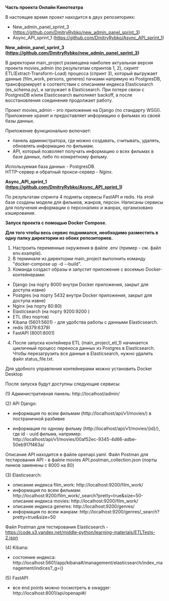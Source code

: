 **Часть проекта Онлайн Кинотеатра**

В настоящее время проект находится в двух репозиториях:

- New_admin_panel_sprint_3 (https://github.com/DmitryRybko/new_admin_panel_sprint_3)
- Async_API_sprint_1 (https://github.com/DmitryRybko/Async_API_sprint_1)


**New_admin_panel_sprint_3 (https://github.com/DmitryRybko/new_admin_panel_sprint_3)**

В директории main_project размещена наиболее актуальная версия проекта movies_admin (по результатам спринтов 1, 2),
скрипт ETL(Extract-Transform-Load) процесса (спринт 3), который выгружает данные (film_work, persons, generes) пачками 
напрямую из PostgresDB, трансформирует в соответствии с описанием индекса Elasticsearch (es_schema.py), и загружает 
в Elasticsearch. При потере связи с PostgresDB и/или Elasticsearch выполняет backoff, а после восстановления 
соединения продолжает работу.

Проект movies_admin - это приложение на Django (по стандарту WSGI).
Приложение хранит и предоставляет информацию о фильмах из своей базы данных.

Приложение функционально включает: 
 - панель администратора, где можно создавать, считывать, удалять, обновлять информацию по фильмам.
 - API, который позволяет получать информацию о всех фильмах в базе данных, либо по конкретному фильму.

Используемая база данных - PostgresDB.  
HTTP-сервер и обратный прокси-сервер - Nginx.

**Async_API_sprint_1 (https://github.com/DmitryRybko/Async_API_sprint_1)**

По результатам спринта 4 подняты сервисы FastAPI и redis. На этой базе созданы модели для фильмов, жанров, персон.
Написаны сервисы для получения информации о персоналиях и жанрах, организовано кэширование.


**Запуск проекта с помощью Docker Compose.**

****Для того чтобы весь сервис поднимался, необходимо разместить в одну папку директории из обоих репозиториев.****

1. Настроить переменные окружения в файле .env (пример - см. файл env.example).
2. В терминале из директории main_project выполнить команду "docker-compose up -d --build".
3. Команда создаст образы и запустит приложение с восемью Docker-контейнерами:
- Django (на порту 8000 внутри Docker приложения, закрыт для доступа извне)
- Postgres (на порту 5432 внутри Docker приложения, закрыт для доступа извне)
- Nginx (на порту 80:80)
- Elasticsearch (на порту 9200:9200 )
- ETL (без портов)
- Kibana (5601:5601) - для удобства работы с данными Elasticsearch.
- redis (6379:6379)
- FastAPI (8001:8001)

4. После запуска контейнера ETL (main_project_etl_1) начинается цикличный процесс переноса данных из 
Postgres в Elasticsearch. Чтобы перезагрузить все данные в Elasticsearch, нужно удалить файл status_file.txt.

Для удобного управления контейнерами можно установить Docker Desktop

После запуска будут доступны следующие сервисы:

(1) Административная панель: http://localhost/admin/

(2) API Django:

 - информация по всем фильмам (http://localhost/api/v1/movies/) в постраничной разбивке

 - информация по одному фильму (http://localhost/api/v1/movies/{id}/), где id - uuid фильма, 
например: http://localhost/api/v1/movies/00af52ec-9345-4d66-adbe-50eb917f463a/

Описание API находится в файле openapi.yaml.
Файл Postman для тестирования API - в файле movies API.postman_collection.json (порты линков заменены с 8000 на 80)

(3) Elasticsearch:

- описание индекса film_work: http://localhost:9200/film_work/
- информация по всем фильмам: http://localhost:9200/film_work/_search?pretty=true&size=50- описание индекса movies: http://localhost:9200/film_work/
- описание индекса generes: http://localhost:9200/genres/
- информация по всем жанрам: http://localhost:9200/genres/_search?pretty=true&size=50

Файл Postman для тестирования Elasticsearch - 
https://code.s3.yandex.net/middle-python/learning-materials/ETLTests-2.json

(4) Kibana:

- состояние индекса: http://localhost:5601/app/kibana#/management/elasticsearch/index_management/indices?_g=()

(5) FastAPI

- все end points можно посмотреть в swagger: http://localhost:8001/api/openapi#/
